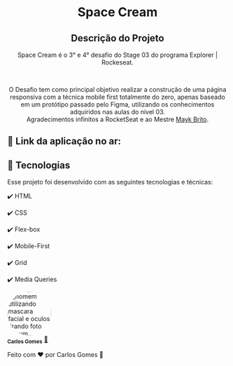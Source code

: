 <h1 align="center">
  Space Cream
</h1>

<h2 align="center" >Descrição do Projeto</h2>
<p align="center">
Space Cream é o 3° e 4° desafio do Stage 03 do programa Explorer | Rockeseat.

</p>
</br>

<div align="center">
   <p>
    O Desafio tem como principal objetivo realizar a construção de uma página responsiva com a técnica mobile first totalmente do zero, apenas baseado em um protótipo passado pelo Figma, utilizando os conhecimentos adquiridos nas aulas do nível   03. 
     <br/>
    Agradecimentos infinitos a RocketSeat e ao Mestre <a href="https://github.com/maykbrito">Mayk Brito</a>.</p>
  </p>
</div>
 
  
## 🔗 Link da aplicação no ar:
  
## :rocket: Tecnologias

Esse projeto foi desenvolvido com as seguintes tecnologias e técnicas:

✔️ HTML

✔️ CSS

✔️ Flex-box

✔️ Mobile-First

✔️ Grid

✔️ Media Queries

<a href="https://github.com/Dev-Shinsei">
 <img style="border-radius: 50%;" src="https://avatars.githubusercontent.com/u/61604214?v=4" width="100px;" alt="homem utilizando mascara facial e oculos tirando foto em um espelho de um elevador com seu celular a mostra"/>
 <br />
 <sub><b>Carlos Gomes</b></sub></a> <a href="https://github.com/Dev-Shinsei" title="Github">🚀</a>

Feito com ❤️ por Carlos Gomes 👋
